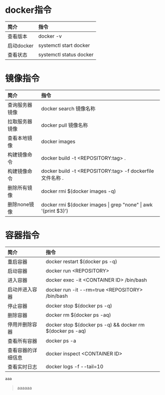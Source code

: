 # docker指令

| 简介 | 指令 |
| :--- | :--- |
| 查看版本 | docker -v |
| 启动docker | systemctl start docker |
| 查看状态 | systemctl status docker |

# 镜像指令

| 简介 | 指令 |
| :--- | :--- |
| 查询服务器镜像 | docker search 镜像名称 |
| 拉取服务器镜像 | docker pull 镜像名称 |
| 查看本地镜像 | docker images |
| 构建镜像命令 | docker build -t &lt;REPOSITORY:tag&gt; . |
| 构建镜像命令 | docker build -t &lt;REPOSITORY:tag&gt; -f dockerfile文件名称 . |
| 删除所有镜像 | docker rmi $\(docker images -q\) |
| 删除none镜像 | docker rmi $\(docker images &#124; grep "none" &#124; awk '{print $3}'\) |

# 容器指令

| 简介 | 指令 |
| :--- | :--- |
| 重启容器 | docker restart $\(docker ps -q\) |
| 启动容器 | docker run &lt;REPOSITORY&gt; |
| 进入容器 | docker exec -it &lt;CONTAINER ID&gt; /bin/bash |
| 启动并进入容器 | docker run -it --rm=true &lt;REPOSITORY&gt; /bin/bash |
| 停止容器 | docker stop $\(docker ps -q\) |
| 删除容器 | docker rm $\(docker ps -aq\) |
| 停用并删除容器 | docker stop $\(docker ps -q\) && docker rm $\(docker ps -aq\) |
| 查看所有容器 | docker ps -a |
| 查看容器的详细信息 | docker inspect &lt;CONTAINER ID&gt; |
| 查看实时日志 | docker logs -f --tail=10 |



```
aaa
```

> aaaaaa



